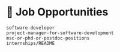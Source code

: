 # <span>📣</span> Job Opportunities

```{toctree}
software-developer
project-manager-for-software-development
msc-or-phd-or-postdoc-positions
internships/README
```

